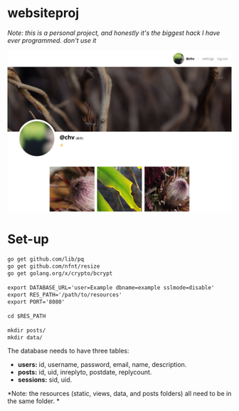 # websiteproj
*Note: this is a personal project, and honestly it's the biggest hack I have ever programmed. don't use it*

![](https://raw.githubusercontent.com/d-nel/websiteproj/master/example.png)

# Set-up

    go get github.com/lib/pq
    go get github.com/nfnt/resize
    go get golang.org/x/crypto/bcrypt

    export DATABASE_URL='user=Example dbname=example sslmode=disable'
    export RES_PATH='/path/to/resources'
    export PORT='8080'

    cd $RES_PATH

    mkdir posts/
    mkdir data/

The database needs to have three tables:
- **users:** id, username, password, email, name, description.
- **posts:** id, uid, inreplyto, postdate, replycount.
- **sessions:** sid, uid.

*Note: the resources (static, views, data, and posts folders) all need to be in the same folder.
*
